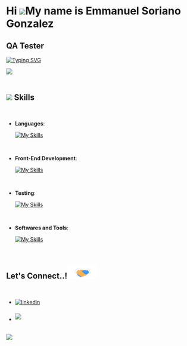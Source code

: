 Hi ![](https://user-images.githubusercontent.com/18350557/176309783-0785949b-9127-417c-8b55-ab5a4333674e.gif)My name is Emmanuel Soriano Gonzalez
=================================================================================================================================================

QA Tester
---------

[![Typing SVG](https://readme-typing-svg.demolab.com?font=Fira+Code&pause=1000&random=false&width=435&lines=Strong+Analytical+Skills;Communication+and+Collaboration;Critical+thinking+and+problem+solving;Teamwork+and+collaboration)](https://git.io/typing-svg)

<img src="https://user-images.githubusercontent.com/73097560/115834477-dbab4500-a447-11eb-908a-139a6edaec5c.gif"><br><br>

## <img src="https://media2.giphy.com/media/QssGEmpkyEOhBCb7e1/giphy.gif?cid=ecf05e47a0n3gi1bfqntqmob8g9aid1oyj2wr3ds3mg700bl&rid=giphy.gif" width ="25"><b> Skills</b>
<br>

<p align="center">

- **Languages**:
    
   [![My Skills](https://skillicons.dev/icons?i=js,py,mysql&perline=3)](https://skillicons.dev)

<br>   
    
- **Front-End Development**:

   [![My Skills](https://skillicons.dev/icons?i=html,css,tailwind,bootstrap,react&perline=3)](https://skillicons.dev)

<br>

    
- **Testing**:

  [![My Skills](https://skillicons.dev/icons?i=postman,jenkins,electron&perline=3)](https://skillicons.dev)
<br>

- **Softwares and Tools**:

    [![My Skills](https://skillicons.dev/icons?i=git,vscode,nodejs,github,ai,graphql,bash&perline=3)](https://skillicons.dev)
<br>


## <b> Let's Connect..!</b><img src="https://github.com/0xAbdulKhalid/0xAbdulKhalid/raw/main/assets/mdImages/handshake.gif" width ="80">
<br>
<div align='left'>

<ul>

<li>
<a href="https://linkedin.com/in/" target="_blank">
<img src="https://img.shields.io/badge/linkedin:  Emmanuel Soriano Gonzalez-%2300acee.svg?color=405DE6&style=for-the-badge&logo=linkedin&logoColor=white" alt=linkedin style="margin-bottom: 5px;"/>
</a>
</li>

<br>

<li>
<a href="soriano30emmanuel@gmail.com" target="_blank">
<img src="https://img.shields.io/badge/gmail:  Emmanuel Soriano Gonzalez-%23EA4335.svg?style=for-the-badge&logo=gmail&logoColor=white" t=mail style="margin-bottom: 5px;" />
</a>
</li>
	
</ul>
</div>

<br>
<img src="https://user-images.githubusercontent.com/73097560/115834477-dbab4500-a447-11eb-908a-139a6edaec5c.gif">
<br>
<br>


